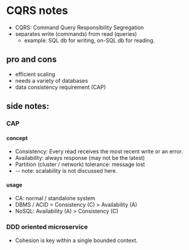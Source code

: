 # CQRS notes
* CQRS: Command Query Responsibility Segregation
* separates write (commands) from read (queries)
    * example: SQL db for writing, on-SQL db for reading.

## pro and cons
* efficient scaling
* needs a variety of databases
* data consistency requirement (CAP)


## side notes:

### CAP
#### concept
* Consistency: Every read receives the most recent write or an error.
* Availability: always response (may not be the latest)
* Partition (cluster / network) tolerance: message lost
* -- note: scalability is not discussed here.

#### usage
* CA: normal / standalone system
* DBMS / ACID = Consistency (C) > Availability (A)
* NoSQL: Availability (A) > Consistency (C)

### DDD oriented microservice
* Cohesion is key within a single bounded context.